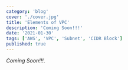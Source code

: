 ```yaml
---
category: 'blog'
cover: './cover.jpg'
title: 'Elements of VPC'
description: 'Coming Soon!!!'
date: '2021-01-30'
tags: ['AWS', 'VPC', 'Subnet', 'CIDR Block']
published: true
---
```


_Coming Soon!!!_.

